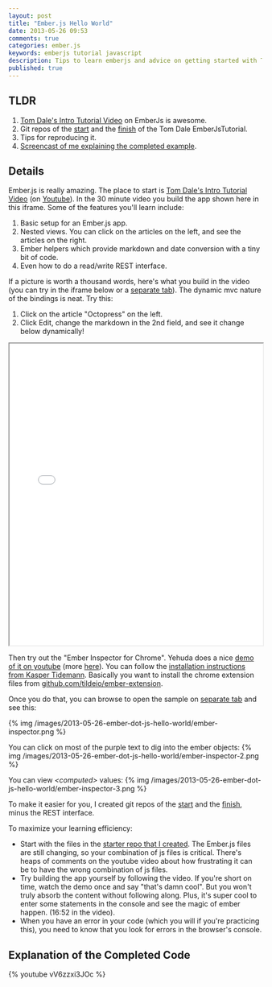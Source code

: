 ```yaml
---
layout: post
title: "Ember.js Hello World"
date: 2013-05-26 09:53
comments: true
categories: ember.js
keywords: emberjs tutorial javascript
description: Tips to learn emberjs and advice on getting started with Tom Dale's Tutorial
published: true
---
```



<div id="outline-container-1" class="outline-2">
<h2 id="sec-1">TLDR</h2>
<div class="outline-text-2" id="text-1">

<ol>
<li><a href="http://emberjs.com/guides/">Tom Dale's Intro Tutorial Video</a> on EmberJs is awesome.
</li>
<li>Git repos of the <a href="https://github.com/justin808/ember-js-guides-railsonmaui-start">start</a> and the <a href="https://github.com/justin808/ember-js-guides-railsonmaui-no-rest">finish</a> of the Tom Dale EmberJsTutorial.
</li>
<li>Tips for reproducing it.
</li>
<li><a href="http://youtu.be/vV6zzxi3JOc">Screencast of me explaining the completed example</a>.
</li>
</ol>


</div>

</div>

<div id="outline-container-2" class="outline-2">
<h2 id="sec-2">Details</h2>
<div class="outline-text-2" id="text-2">

<p>Ember.js is really amazing. The place to start is <a href="http://emberjs.com/guides/">Tom Dale's Intro Tutorial Video</a>
(on <a href="http://www.youtube.com/watch?feature=player_embedded&amp;v=Ga99hMi7wfY">Youtube</a>). In the 30 minute video you build the app shown here in this
iframe. Some of the features you'll learn include:
</p><ol>
<li>Basic setup for an Ember.js app.
</li>
<li>Nested views. You can click on the articles on the left, and see the
   articles on the right.
</li>
<li>Ember helpers which provide markdown and date conversion with a tiny bit of code.
</li>
<li>Even how to do a read/write REST interface. 
</li>
</ol>


<p>
If a picture is worth a thousand words, here's what you build in the video (you
can try in the iframe below or a <a href="http://www.railsonmaui.com/tutorials/ember-js-guides-railsonmaui/index.html">separate tab</a>). The dynamic mvc nature of the
bindings is neat. Try this:
</p><ol>
<li>Click on the article "Octopress" on the left.
</li>
<li>Click Edit, change the markdown in the 2nd field, and see it change below
      dynamically!
</li>
</ol>


<div><iframe src='/tutorials/ember-js-guides-railsonmaui/index.html' width='100%' height='600px'></iframe></div>

<p>
Then try out the "Ember Inspector for Chrome". Yehuda does a nice <a href="https://www.youtube.com/watch?v=18OSYuhk0Yo">demo of it on youtube</a> (more <a href="http://www.youtube.com/user/wycats/videos">here</a>). You can follow the <a href="http://www.kaspertidemann.com/how-to-try-out-the-ember-inspector-in-google-chrome/">installation instructions from Kasper Tidemann</a>.
Basically you want to install the chrome extension files from
<a href="https://github.com/tildeio/ember-extension">github.com/tildeio/ember-extension</a>.
</p>
<p>
Once you do that, you can browse to open the sample on <a href="http://www.railsonmaui.com/tutorials/ember-js-guides-railsonmaui/index.html">separate tab</a> and see
this:
</p>
<p>
{% img /images/2013-05-26-ember-dot-js-hello-world/ember-inspector.png %}
</p>
<p>
You can click on most of the purple text to dig into the ember objects:
{% img /images/2013-05-26-ember-dot-js-hello-world/ember-inspector-2.png %}
</p>
<p>
You can view <i>&lt;computed&gt;</i> values:
{% img /images/2013-05-26-ember-dot-js-hello-world/ember-inspector-3.png %}
</p>
<p>
To make it easier for you, I created git repos of the <a href="https://github.com/justin808/ember-js-guides-railsonmaui-start">start</a> and the <a href="https://github.com/justin808/ember-js-guides-railsonmaui-no-rest">finish</a>,
minus the REST interface. 
</p>
<p>
To maximize your learning efficiency: 
</p><ul>
<li>Start with the files in the <a href="https://github.com/justin808/ember-js-guides-railsonmaui-start">starter repo that I created</a>. The Ember.js files
  are still changing, so your combination of js files is critical. There's heaps
  of comments on the youtube video about how frustrating it can be to have the
  wrong combination of js files.
</li>
<li>Try building the app yourself by following the video. If you're short on time,
  watch the demo once and say "that's damn cool". But you won't truly absorb the
  content without following along. Plus, it's super cool to enter some
  statements in the console and see the magic of ember happen. (16:52 in the
  video).
</li>
<li>When you have an error in your code (which you will if you're practicing
  this), you need to know that you look for errors in the browser's console.
</li>
</ul>


</div>

</div>

<div id="outline-container-3" class="outline-2">
<h2 id="sec-3">Explanation of the Completed Code</h2>
<div class="outline-text-2" id="text-3">

<p>{% youtube vV6zzxi3JOc %}
</p></div>
</div>
